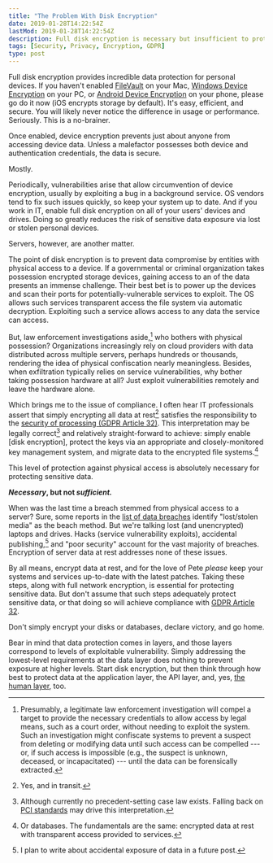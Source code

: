 ```yaml
---
title: "The Problem With Disk Encryption"
date: 2019-01-28T14:22:54Z
lastMod: 2019-01-28T14:22:54Z
description: Full disk encryption is necessary but insufficient to protect sensitive and personal data.
tags: [Security, Privacy, Encryption, GDPR]
type: post
---
```


Full disk encryption provides incredible data protection for personal devices.
If you haven't enabled [FileVault] on your Mac, [Windows Device Encryption] on
your PC, or [Android Device Encryption] on your phone, please go do it now (iOS
encrypts storage by default). It's easy, efficient, and secure. You will likely
never notice the difference in usage or performance. Seriously. This is a
no-brainer.

Once enabled, device encryption prevents just about anyone from accessing device
data. Unless a malefactor possesses both device and authentication credentials,
the data is secure.

Mostly.

Periodically, vulnerabilities arise that allow circumvention of device
encryption, usually by exploiting a bug in a background service. OS vendors tend
to fix such issues quickly, so keep your system up to date. And if you work in
IT, enable full disk encryption on all of your users' devices and drives. Doing
so greatly reduces the risk of sensitive data exposure via lost or stolen
personal devices.

Servers, however, are another matter.

The point of disk encryption is to prevent data compromise by entities with
physical access to a device. If a governmental or criminal organization takes
possession encrypted storage devices, gaining access to an of the data presents
an immense challenge. Their best bet is to power up the devices and scan their
ports for potentially-vulnerable services to exploit. The OS allows such
services transparent access the file system via automatic decryption. Exploiting
such a service allows access to any data the service can access.

But, law enforcement investigations aside,[^law-enforcement-access] who bothers
with physical possession? Organizations increasingly rely on cloud providers
with data distributed across multiple servers, perhaps hundreds or thousands,
rendering the idea of physical confiscation nearly meaningless. Besides, when
exfiltration typically relies on service vulnerabilities, why bother taking
possession  hardware at all? Just exploit vulnerabilities remotely and leave the
hardware alone.

Which brings me to the issue of compliance. I often hear IT professionals assert
that simply encrypting all data at rest[^and-in-transit] satisfies the
responsibility to the [security of processing (GDPR Article 32)][GDPR-32]. This
interpretation may be legally correct[^gdpr-precedents] and relatively
straight-forward to achieve: simply enable [disk encryption], protect the keys
via an appropriate and closely-monitored key management system, and migrate data
to the encrypted file systems.[^or-databases]

This level of protection against physical access is absolutely necessary for
protecting sensitive data.

**_Necessary_, but not _sufficient._**

When was the last time a breach stemmed from physical access to a server? Sure,
some reports in the [list of data breaches] identify "lost/stolen media" as the
beach method. But we're talking lost (and unencrypted) laptops and drives. Hacks
(service vulnerability exploits), accidental publishing,[^more-on-access-later]
and "poor security" account for the vast majority of breaches. Encryption of
server data at rest addresses none of these issues.

By all means, encrypt data at rest, and for the love of Pete *please* keep your
systems and services up-to-date with the latest patches. Taking these steps,
along with full network encryption, is essential for protecting sensitive data.
But don't assume that such steps adequately protect sensitive data, or that
doing so will achieve compliance with [GDPR Article 32][GDPR-32].

Don't simply encrypt your disks or databases, declare victory, and go home.

Bear in mind that data protection comes in layers, and those layers correspond
to levels of exploitable vulnerability. Simply addressing the lowest-level
requirements at the data layer does nothing to prevent exposure at higher
levels. Start disk encryption, but then think through how best to protect data
at the application layer, the API layer, and, yes, [the human layer], too.

  [^law-enforcement-access]: Presumably, a legitimate law enforcement
    investigation will compel a target to provide the necessary credentials to
    allow access by legal means, such as a court order, without needing to
    exploit the system. Such an investigation might confiscate systems to
    prevent a suspect from deleting or modifying data until such access can be
    compelled --- or, if such access is impossible (e.g., the suspect is
    unknown, deceased, or incapacitated) --- until the data can be forensically
    extracted.
  [^and-in-transit]: Yes, and in transit.
  [^gdpr-precedents]: Although currently no precedent-setting case law exists.
    Falling back on [PCI standards] may drive this interpretation.
  [^or-databases]: Or databases. The fundamentals are the same: encrypted data
    at rest with transparent access provided to services.
  [^more-on-access-later]: I plan to write about accidental exposure of data in
    a future post.

  [FileVault]: https://support.apple.com/en-us/HT204837
    "Apple Support: “Use FileVault to encrypt the startup disk on your Mac”"
  [Windows Device Encryption]:
    https://support.microsoft.com/en-us/help/4028713/windows-10-turn-on-device-encryption
    "Windows Support: “Turn on device encryption”"
  [Android Device Encryption]:
    https://docs.microsoft.com/en-us/intune-user-help/encrypt-your-device-android
    "Microsoft: “How to protect your Android device using encryption”"
  [GDPR-32]: https://gdpr-info.eu/art-32-gdpr/ "Art. 32 GDPR: Security of processing"
  [PCI standards]: https://www.pcisecuritystandards.org
  [list of data breaches]: https://en.wikipedia.org/wiki/List_of_data_breaches
  [the human layer]: https://en.wikipedia.org/wiki/Layer_8 "Wikipedia: “Layer 8”"
